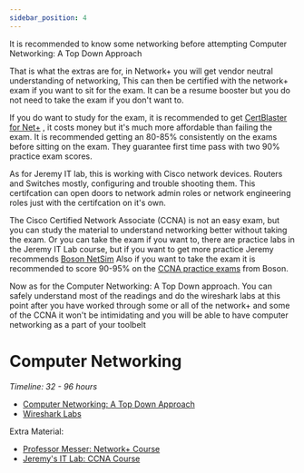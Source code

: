 ```yaml
---
sidebar_position: 4
---
```


It is recommended to know some networking before attempting Computer Networking: A Top Down Approach

That is what the extras are for, in Network+ you will get vendor neutral understanding of networking,
This can then be certified with the network+ exam if you want to sit for the exam. It can be a resume booster
but you do not need to take the exam if you don't want to.

If you do want to study for the exam, it is recommended to get [CertBlaster for Net+](https://certblaster.com/product/comptia-network-n10-009/)
, it costs money but it's much more affordable than failing the exam. It is recommended getting an 80-85% consistently on the
exams before sitting on the exam. They guarantee first time pass with two 90% practice exam scores.

As for Jeremy IT lab, this is working with Cisco network devices. Routers and Switches mostly, configuring
and trouble shooting them. This certifcation can open doors to network admin roles or network engineering roles
just with the certifcation on it's own.

The Cisco Certified Network Associate (CCNA) is not an easy exam, but you can study the material to understand
networking better without taking the exam. Or you can take the exam if you want to, there are practice labs in
the Jeremy IT Lab course, but if you want to get more practice Jeremy recommends [Boson NetSim](https://www.boson.com/netsim-cisco-network-simulator)
Also if you want to take the exam it is recommended to score 90-95% on the [CCNA practice exams](https://www.boson.com/practice-exam/200-301-cisco-ccna-practice-exam) 
from Boson.

Now as for the Computer Networking: A Top Down approach. You can safely understand most of the readings and
do the wireshark labs at this point after you have worked through some or all of the network+ and some of the CCNA
it won't be intimidating and you will be able to have computer networking as a part of your toolbelt


# Computer Networking
*Timeline: 32 - 96 hours*
- [Computer Networking: A Top Down Approach](https://gaia.cs.umass.edu/kurose_ross/online_lectures.htm)
- [Wireshark Labs](http://gaia.cs.umass.edu/kurose_ross/wireshark.php)

Extra Material:
- [Professor Messer: Network+ Course](https://youtu.be/playlist?list=PLG49S3nxzAnl_tQe3kvnmeMid0mjF8Le8)
- [Jeremy's IT Lab: CCNA Course](https://youtu.be/playlist?list=PLxbwE86jKRgMpuZuLBivzlM8s2Dk5lXBQ)
